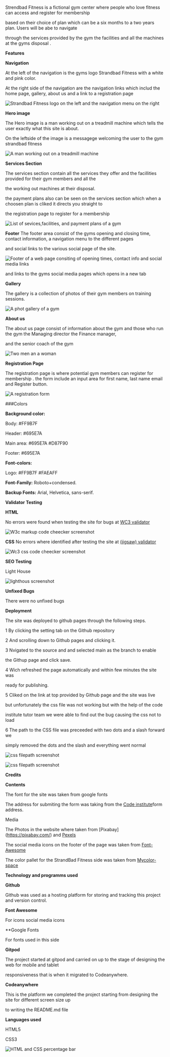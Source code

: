 Strendbad Fitness is a fictional gym center where people who love fitness can access and register for membership

based on their choice of plan which can be a six months to a two years plan. Users will be abe to navigate 

through the services provided by the gym the facilities and all the machines at the gyms disposal .

**Features**

**Navigation**

At the left of the navigation is the gyms logo Strandbad Fitness with a white and pink color.

At the right side of the navigation are the navigation links which includ the home page, gallery, about us and a link to a registration page

![Strandbad Fitness logo on the left and the navigation menu on the right](assets/images/header1.jpg.png)


**Hero image**

The Hero image is a man working out on a treadmill machine which tells the user exactly what this site is about.

On the leftside of the image is a messagege welcoming the user to the gym strandbad fitness

![A man working out on a treadmill machine](assets/images/hero1.jpg.png)



**Services Section**

The services section contain all the services they offer and the facillities provided for their gym members and all the 

the working out machines at their disposal. 

the payment plans also can be seen on the services section which when a choosen plan is cliked it directs you straight to

the registration page to register for a membership

![List of sevices,facilities, and payment plans of a gym](assets/images/services1.jpg.png)

**Footer**
The footer area consist of the gyms opening and closing time, contact information, a navigation menu to the different pages

and social links to the various social page of the site.

![Footer of a web page consiting of opening times, contact info and social media links](assets/images/footer1.jpg.png)

and links to the gyms social media pages which opens in a new tab

**Gallery**

The gallery is a collection of photos of their gym members on training sessions.

![A phot gallery of a gym](assets/images/gallery1.jpg.png)

**About us**

The about us page consist of information about the gym and those who run the gym the Managing director the Finance manager,

and the senior coach of the gym

![Two men an a woman](assets/images/team1.jpg.png)



**Registration Page**

The registration page is where potential gym members can register for membership
.
the form include an input area for first name, last name email and Register button.

![A registration form](assets/images/register1.jpg.png)

###Colors

**Background color:**

   Body: #FF9B7F
   
   Header: #695E7A
   
   Main area: #695E7A #D87F90
   
   Footer: #695E7A
   
**Font-colors:**

   Logo: #FF9B7F #FAEAFF
   
**Font-Family:** Roboto+condensed.

**Backup Fonts:** Arial, Helvetica, sans-serif.

**Validator Testing**

**HTML**

   No errors were found when testing the site  for bugs at [WC3 validator](https://validator.w3.org/)

   ![W3c markup code cheecker screenshot](assets/images/w3c.png)
   
**CSS**
   No errors where identified after testing the site at [(jigsaw) validator](https://jigsaw.w3.org/css-validator/)

   ![Wc3 css code cheecker screenshot](assets/images/w3c-css.jpg.png)
   
**SEO Testing**

  Light House

  ![lighthous screenshot](assets/images/lighthous.jpg.jpg)

**Unfixed Bugs**

There were no unfixed bugs

**Deployment**

The site was deployed to github pages through the following steps.

1 By clicking the setting tab on the Github repository 

2 And scrolling down to Github pages and clicking it.

3 Nvigated to the source and and selected main as the branch to enable

the Githup page and click save.

4 Wich refreshed the page automatically and within few minutes the site was

ready for publishing.

5 Cliked on the link at top provided by Github page and the site was live

but unfortunately the css file was not working but with the help of the code

institute tutor team we were able to find out the bug causing the css not to load

6 The path to the CSS file was preceeded with two dots and a slash forward we 

simply removed the dots and the slash and everything went normal

![css filepath screenshot](assets/images/css1.png)

![css filepath screenshot](assets/images/css2.png)

**Credits**

**Contents**

The font for the site was taken from google fonts

The address for submiting the form was taking from the [Code institute](https://codeinstitute.net/)form address.

Media

The Photos in the website where taken from [Pixabay] (https://pixabay.com/) and [Pexels](https://www.pexels.com/)

The social media icons on the footer of the page was taken from [Font-Awesome](https://fontawesome.com/icons)

The color pallet for the StrandBad Fitness side was taken from [Mycolor-space](https://mycolor.space/)

**Technology and programms used**

**Github**

Github was used as a hosting platform for storing and tracking this project and version control.

**Font Awesome**

   For icons social media icons
  
**Google Fonts

   For fonts used in this side

**Gitpod**

The project started at gitpod and carried on up to the stage of designing the web for mobile and tablet 

responsiveness that is when it migrated to Codeanywhere.

**Codeanywhere**

This is the platform we completed the project starting from designing the site for different screen size up

to writing the README.md file

**Languages used** 

  HTML5

  CSS3

 ![HTML and CSS percentage bar](assets/images/lang.jpg.png)




